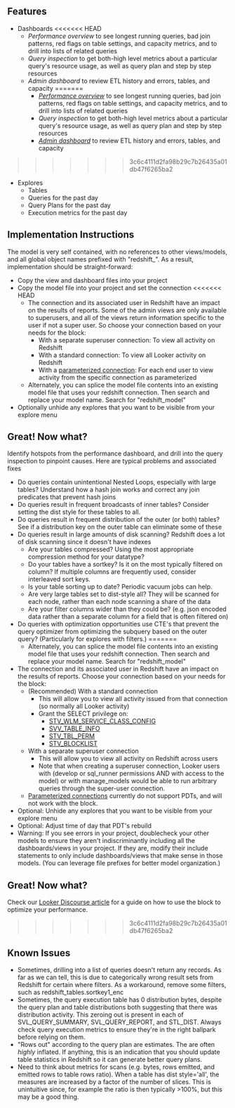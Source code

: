 
## Features ##

- Dashboards
<<<<<<< HEAD
  - *Performance overview* to see longest running queries, bad join patterns, red flags on table settings, and capacity metrics, and to drill into lists of related queries
  - *Query inspection* to get both-high level metrics about a particular query's resource usage, as well as query plan and step by step resources
  - *Admin dashboard* to review ETL history and errors, tables, and capacity
=======
	- [*Performance overview*](https://discourse.looker.com/t/optimizing-redshift-performance-with-lookers-redshift-block/4110) to see longest running queries, bad join patterns, red flags on table settings, and capacity metrics, and to drill into lists of related queries
	- *Query inspection* to get both-high level metrics about a particular query's resource usage, as well as query plan and step by step resources
	- [*Admin dashboard*](https://discourse.looker.com/t/analytic-block-redshift-admin/2079) to review ETL history and errors, tables, and capacity
>>>>>>> 3c6c4111d2fa98b29c7b26435a01db47f6265ba2
- Explores
  - Tables
  - Queries for the past day
  - Query Plans for the past day
  - Execution metrics for the past day

## Implementation Instructions ##

The model is very self contained, with no references to other views/models, and all global object names prefixed with "redshift_". As a result, implementation should be straight-forward:

- Copy the view and dashboard files into your project
- Copy the model file into your project and set the connection
<<<<<<< HEAD
  - The connection and its associated user in Redshift have an impact on the results of reports. Some of the admin views are only available to superusers, and all of the views return information specific to the user if not a super user. So choose your connection based on your needs for the block:
    - With a separate superuser connection: To view all activity on Redshift
    - With a standard connection: To view all Looker activity on Redshift
    - With a [parameterized connection](https://discourse.looker.com/t/parameterizing-connections-with-user-attributes/3986): For each end user to view activity from the specific connection as parameterized
  - Alternately, you can splice the model file contents into an existing model file that uses your redshift connection. Then search and replace your model name. Search for "redshift_model"
- Optionally unhide any explores that you want to be visible from your explore menu

## Great! Now what? ##

Identify hotspots from the performance dashboard, and drill into the query inspection to pinpoint causes. Here are typical problems and associated fixes
- Do queries contain unintentional Nested Loops, especially with large tables? Understand how a hash join works and correct any join predicates that prevent hash joins
- Do queries result in frequent broadcasts of inner tables? Consider setting the dist style for these tables to all.
- Do queries result in frequent distribution of the outer (or both) tables? See if a distribution key on the outer table can eliminate some of these
- Do queries result in large amounts of disk scanning? Redshift does a lot of disk scanning since it doesn't have indexes
  - Are your tables compressed? Using the most appropriate compression method for your datatype?
  - Do your tables have a sortkey? Is it on the most typically filtered on column? If multiple columns are frequently used, consider interleaved sort keys.
  - Is your table sorting up to date? Periodic vacuum jobs can help.
  - Are very large tables set to dist-style all? They will be scanned for each node, rather than each node scanning a share of the data
  - Are your filter columns wider than they could be? (e.g. json encoded data rather than a separate column for a field that is often filtered on)
- Do queries with optimization opportunities use CTE's that prevent the query optimizer from optimizing the subquery based on the outer query? (Particularly for explores with filters.)
=======
	- Alternately, you can splice the model file contents into an existing model file that uses your redshift connection. Then search and replace your model name. Search for "redshift_model"
- The connection and its associated user in Redshift have an impact on the results of reports. Choose your connection based on your needs for the block:
	- (Recommended) With a standard connection
		- This will allow you to view all activity issued from that connection (so normally all Looker activity)
		- Grant the SELECT privilege on:
			- [STV_WLM_SERVICE_CLASS_CONFIG](http://docs.aws.amazon.com/redshift/latest/dg/r_STV_WLM_SERVICE_CLASS_CONFIG.html)
			- [SVV_TABLE_INFO](http://docs.aws.amazon.com/redshift/latest/dg/r_SVV_TABLE_INFO.html)
			- [STV_TBL_PERM](http://docs.aws.amazon.com/redshift/latest/dg/r_STV_TBL_PERM.html)
			- [STV_BLOCKLIST](http://docs.aws.amazon.com/redshift/latest/dg/r_STV_BLOCKLIST.html)
	- With a separate superuser connection
		- This will allow you to view all activity on Redshift across users
		- Note that when creating a superuser connection, Looker users with (develop or sql_runner permissions AND with access to the model) or with manage_models would be able to run arbitrary queries through the super-user connection.
	- [Parameterized connections](https://discourse.looker.com/t/parameterizing-connections-with-user-attributes/3986) currently do not support PDTs, and will not work with the block.
- Optional: Unhide any explores that you want to be visible from your explore menu
- Optional: Adjust time of day that PDT's rebuild
- Warning: If you see errors in your project, doublecheck your other models to ensure they aren't indiscriminantly including all the dashboards/views in your project. If they are, modify their include statements to only include dashboards/views that make sense in those models. (You can leverage file prefixes for better model organization.)

## Great! Now what? ##

Check our [Looker Discourse article](https://discourse.looker.com/t/optimizing-redshift-performance-with-lookers-redshift-block/4110) for a guide on how to use the block to optimize your performance.
>>>>>>> 3c6c4111d2fa98b29c7b26435a01db47f6265ba2

## Known Issues ##

- Sometimes, drilling into a list of queries doesn't return any records. As far as we can tell, this is due to categorically wrong result sets from Redshift for certain where filters. As a workaround, remove some filters, such as redshift_tables.sortkey1_enc
- Sometimes, the query execution table has 0 distribution bytes, despite the query plan and table distributions both suggesting that there was distribution activity. This zeroing out is present in each of SVL_QUERY_SUMMARY, SVL_QUERY_REPORT, and STL_DIST. Always check query execution metrics to ensure they're in the right ballpark before relying on them.
- "Rows out" according to the query plan are estimates. The are often _highly_ inflated. If anything, this is an indication that you should update table statistics in Redshift so it can generate better query plans.
- Need to think about metrics for scans (e.g. bytes, rows emitted, and emitted rows to table rows ratio). When a table has dist style='all', the measures are increased by a factor of the number of slices. This is unintuitive since, for example the ratio is then typically >100%, but this may be a good thing.

[comment]: # (To see the issue with Redshift result sets returning incorrect filtering, check https://metanew.looker.com/sql/dnnpcjxwjjmkth )

#
